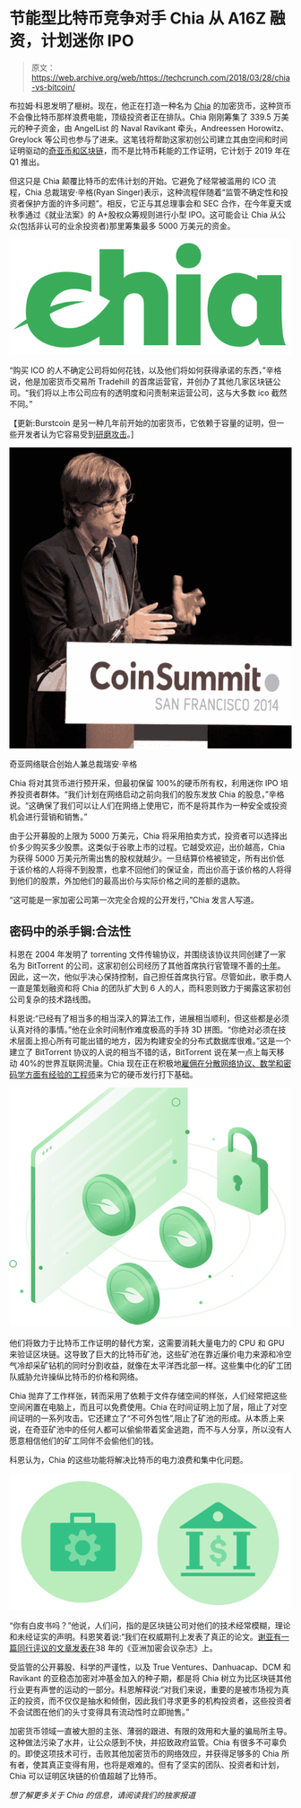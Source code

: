 # 节能型比特币竞争对手 Chia 从 A16Z 融资，计划迷你 IPO

> 原文：<https://web.archive.org/web/https://techcrunch.com/2018/03/28/chia-vs-bitcoin/>

布拉姆·科恩发明了榧树。现在，他正在打造一种名为 [Chia](https://web.archive.org/web/20230321081017/https://chia.net/) 的加密货币，这种货币不会像比特币那样浪费电能，顶级投资者正在排队。Chia 刚刚筹集了 339.5 万美元的种子资金，由 AngelList 的 Naval Ravikant 牵头，Andreessen Horowitz、Greylock 等公司也参与了进来。这笔钱将帮助这家初创公司建立其由空间和时间证明驱动的[奇亚币和区块链](https://web.archive.org/web/20230321081017/https://techcrunch.com/2017/11/08/chia-network-cryptocurrency/)，而不是比特币耗能的工作证明，它计划于 2019 年在 Q1 推出。

但这只是 Chia 颠覆比特币的宏伟计划的开始。它避免了经常被滥用的 ICO 流程，Chia 总裁瑞安·辛格(Ryan Singer)表示，这种流程伴随着“监管不确定性和投资者保护方面的许多问题”。相反，它正与其总理事会和 SEC 合作，在今年夏天或秋季通过《就业法案》的 A+股权众筹规则进行小型 IPO。这可能会让 Chia 从公众(包括非认可的业余投资者)那里筹集最多 5000 万美元的资金。

![](img/c8fb52c77dbcbc0d9a1cf438e106fd44.png)

“购买 ICO 的人不确定公司将如何花钱，以及他们将如何获得承诺的东西，”辛格说，他是加密货币交易所 Tradehill 的首席运营官，并创办了其他几家区块链公司。“我们将以上市公司应有的透明度和问责制来运营公司，这与大多数 ico 截然不同。”

【更新:Burstcoin 是另一种几年前开始的加密货币，它依赖于容量的证明，但一些开发者认为它容易受到[研磨攻击](https://web.archive.org/web/20230321081017/http://cryptoverse.wikia.com/wiki/Proof-of-capacity)。]

![](img/c883bd4feb2571bedaafb86ff6585a73.png)

奇亚网络联合创始人兼总裁瑞安·辛格

Chia 将对其货币进行预开采，但最初保留 100%的硬币所有权，利用迷你 IPO 培养投资者群体。“我们计划在网络启动之前向我们的股东发放 Chia 的股息，”辛格说。“这确保了我们可以让人们在网络上使用它，而不是将其作为一种安全或投资机会进行营销和销售。”

由于公开募股的上限为 5000 万美元，Chia 将采用拍卖方式，投资者可以选择出价多少购买多少股票。这类似于谷歌上市的过程。它越受欢迎，出价越高，Chia 为获得 5000 万美元所需出售的股权就越少。一旦结算价格被锁定，所有出价低于该价格的人将得不到股票，也拿不回他们的保证金，而出价高于该价格的人将得到他们的股票，外加他们的最高出价与实际价格之间的差额的退款。

“这可能是一家加密公司第一次完全合规的公开发行，”Chia 发言人写道。

## 密码中的杀手锏:合法性

科恩在 2004 年发明了 torrenting 文件传输协议，并围绕该协议共同创建了一家名为 BitTorrent 的公司，这家初创公司经历了其他首席执行官管理不善的[十年](https://web.archive.org/web/20230321081017/https://www.wired.com/2017/01/the-inside-story-of-bittorrents-bizarre-collapse/)。因此，这一次，他似乎决心保持控制，自己担任首席执行官。尽管如此，歌手商人一直是策划融资和将 Chia 的团队扩大到 6 人的人，而科恩则致力于揭露这家初创公司复杂的技术路线图。

科恩说:“已经有了相当多的相当深入的算法工作，进展相当顺利，但这些都是必须认真对待的事情。”他在业余时间制作难度极高的手持 3D 拼图。“你绝对必须在技术层面上担心所有可能出错的地方，因为构建安全的分布式数据库很难。”这是一个建立了 BitTorrent 协议的人说的相当不错的话，BitTorrent 说在某一点上每天移动 40%的世界互联网流量。Chia 现在正在积极地[雇佣在分散网络协议、数学和密码学方面有经验的工程师](hello@chia.net)来为它的硬币发行打下基础。

![](img/7e2be044acc78d5cd06c68a4c6f895e8.png)

他们将致力于比特币工作证明的替代方案，这需要消耗大量电力的 CPU 和 GPU 来验证区块链。这导致了巨大的比特币矿池，这些矿池在靠近廉价电力来源和冷空气冷却采矿钻机的同时分割收益，就像在太平洋西北部一样。这些集中化的矿工团队威胁允许操纵比特币的价格和网络。

Chia 抛弃了工作样张，转而采用了依赖于文件存储空间的样张，人们经常把这些空间闲置在电脑上，而且可以免费使用。Chia 在时间证明上加了层，阻止了对空间证明的一系列攻击。它还建立了“不可外包性”,阻止了矿池的形成。从本质上来说，在奇亚矿池中的任何人都可以偷偷带着奖金逃跑，而不与人分享，所以没有人愿意相信他们的矿工同伴不会偷他们的钱。

科恩认为，Chia 的这些功能将解决比特币的电力浪费和集中化问题。

![](img/ec02a7d8d46b440dbc1e3513349bd878.png)

“你有白皮书吗？”他说，人们问，指的是区块链公司对他们的技术经常模糊，理论和未经证实的声明。科恩笑着说:“我们在权威期刊上发表了真正的论文。[谢亚有一篇同行评议的文章发表在](https://web.archive.org/web/20230321081017/https://eprint.iacr.org/2017/893)38 年的《亚洲加密会议杂志》上。

受监管的公开募股、科学的严谨性，以及 True Ventures、Danhuacap、DCM 和 Ravikant 的亚稳态加密对冲基金加入的种子期，都是将 Chia 树立为比区块链其他行业更有声誉的运动的一部分。科恩解释说:“对我们来说，重要的是被市场视为真正的投资，而不仅仅是抽水和倾倒，因此我们寻求更多的机构投资者，这些投资者不会试图在他们的头寸变得具有流动性时立即抛售。”

加密货币领域一直被大胆的主张、薄弱的跟进、有限的效用和大量的骗局所主导。这种做法污染了水井，让公众感到不快，并招致政府监管。Chia 有很多不可辜负的。即使这项技术可行，击败其他加密货币的网络效应，并获得足够多的 Chia 所有者，使其真正变得有用，也将是艰难的。但有了坚实的团队、投资者和计划，Chia 可以证明区块链的价值超越了比特币。

*想了解更多关于 Chia 的信息，请阅读我们的独家报道*